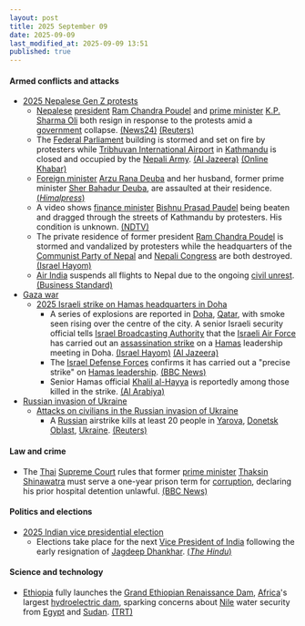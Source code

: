 ```yaml
---
layout: post
title: 2025 September 09
date: 2025-09-09
last_modified_at: 2025-09-09 13:51
published: true
---
```



#### Armed conflicts and attacks

* [2025 Nepalese Gen Z protests](https://en.wikipedia.org/wiki/2025_Nepalese_Gen_Z_protests "2025 Nepalese Gen Z protests")
  * [Nepalese](https://en.wikipedia.org/wiki/Nepal "Nepal") [president](https://en.wikipedia.org/wiki/President_of_Nepal "President of Nepal") [Ram Chandra Poudel](https://en.wikipedia.org/wiki/Ram_Chandra_Poudel "Ram Chandra Poudel") and [prime minister](https://en.wikipedia.org/wiki/Prime_Minister_of_Nepal "Prime Minister of Nepal") [K.P. Sharma Oli](https://en.wikipedia.org/wiki/K.P._Sharma_Oli "K.P. Sharma Oli") both resign in response to the protests amid a [government](https://en.wikipedia.org/wiki/Government_of_Nepal "Government of Nepal") collapse. [(News24)](https://news24online.com/world/nepal-president-ram-chandra-poudel-resigns-amid-ongoing-protests/629416) [(Reuters)](https://www.reuters.com/world/asia-pacific/nepal-pm-oli-quits-anti-corruption-protests-spiral-his-aide-says-2025-09-09)
  * The [Federal Parliament](https://en.wikipedia.org/wiki/Federal_Parliament_of_Nepal "Federal Parliament of Nepal") building is stormed and set on fire by protesters while [Tribhuvan International Airport](https://en.wikipedia.org/wiki/Tribhuvan_International_Airport "Tribhuvan International Airport") in [Kathmandu](https://en.wikipedia.org/wiki/Kathmandu "Kathmandu") is closed and occupied by the [Nepali Army](https://en.wikipedia.org/wiki/Nepali_Army "Nepali Army"). [(Al Jazeera)](https://www.aljazeera.com/news/liveblog/2025/9/9/nepal-protests-live-nepali-congress-office-top-leaders-homes-set-on-fire) [(Online Khabar)](https://www.onlinekhabar.com/2025/09/1760962/genji-arrives-at-airport-gate-large-number-of-troops-mobilized)
  * [Foreign minister](https://en.wikipedia.org/wiki/Minister_of_Foreign_Affairs_%28Nepal%29 "Minister of Foreign Affairs (Nepal)") [Arzu Rana Deuba](https://en.wikipedia.org/wiki/Arzu_Rana_Deuba "Arzu Rana Deuba") and her husband, former prime minister [Sher Bahadur Deuba](https://en.wikipedia.org/wiki/Sher_Bahadur_Deuba "Sher Bahadur Deuba"), are assaulted at their residence. [(*Himalpress*)](https://en.himalpress.com/nc-president-deuba-wife-arzu-attacked/)
  * A video shows [finance minister](https://en.wikipedia.org/wiki/Ministry_of_Finance_%28Nepal%29 "Ministry of Finance (Nepal)") [Bishnu Prasad Paudel](https://en.wikipedia.org/wiki/Bishnu_Prasad_Paudel "Bishnu Prasad Paudel") being beaten and dragged through the streets of Kathmandu by protesters. His condition is unknown. [(NDTV)](https://www.ndtv.com/world-news/video-nepal-finance-minister-chased-through-street-kicked-attacked-9243749)
  * The private residence of former president [Ram Chandra Poudel](https://en.wikipedia.org/wiki/Ram_Chandra_Poudel "Ram Chandra Poudel") is stormed and vandalized by protesters while the headquarters of the [Communist Party of Nepal](https://en.wikipedia.org/wiki/Communist_Party_of_Nepal_%28Unified_Marxist%E2%80%93Leninist%29 "Communist Party of Nepal (Unified Marxist–Leninist)") and [Nepali Congress](https://en.wikipedia.org/wiki/Nepali_Congress "Nepali Congress") are both destroyed. [(Israel Hayom)](https://www.israelhayom.com/2025/09/09/nepali-pms-home-set-ablaze-as-rioters-force-resignation/)
  * [Air India](https://en.wikipedia.org/wiki/Air_India "Air India") suspends all flights to Nepal due to the ongoing [civil unrest](https://en.wikipedia.org/wiki/Civil_disorder "Civil disorder"). [(Business Standard)](https://www.business-standard.com/india-news/air-india-cancels-delhi-kathmandu-flights-amid-gen-z-protest-in-nepal-125090900850_1.html)
* [Gaza war](https://en.wikipedia.org/wiki/Gaza_war "Gaza war")
  * [2025 Israeli strike on Hamas headquarters in Doha](https://en.wikipedia.org/wiki/2025_Israeli_strike_on_Hamas_headquarters_in_Doha "2025 Israeli strike on Hamas headquarters in Doha")
    * A series of explosions are reported in [Doha](https://en.wikipedia.org/wiki/Doha "Doha"), [Qatar](https://en.wikipedia.org/wiki/Qatar "Qatar"), with smoke seen rising over the centre of the city. A senior Israeli security official tells [Israel Broadcasting Authority](https://en.wikipedia.org/wiki/Israel_Broadcasting_Authority "Israel Broadcasting Authority") that the [Israeli Air Force](https://en.wikipedia.org/wiki/Israeli_Air_Force "Israeli Air Force") has carried out an [assassination strike](https://en.wikipedia.org/wiki/Targeted_killing "Targeted killing") on a [Hamas](https://en.wikipedia.org/wiki/Hamas "Hamas") leadership meeting in Doha. [(Israel Hayom)](https://www.israelhayom.com/2025/09/09/reports-series-of-explosions-in-doha/) [(Al Jazeera)](https://www.aljazeera.com/news/liveblog/2025/9/9/live-israel-pounds-gaza-city-as-netanyahu-tells-residents-to-leave-now)
    * The [Israel Defense Forces](https://en.wikipedia.org/wiki/Israel_Defense_Forces "Israel Defense Forces") confirms it has carried out a "precise strike" on [Hamas leadership](https://en.wikipedia.org/wiki/List_of_leaders_of_Hamas "List of leaders of Hamas"). [(BBC News)](https://www.bbc.co.uk/news/live/c78m71vl91vt)
    * Senior Hamas official [Khalil al-Hayya](https://en.wikipedia.org/wiki/Khalil_al-Hayya "Khalil al-Hayya") is reportedly among those killed in the strike. [(Al Arabiya)](https://english.alarabiya.net/News/gulf/2025/09/09/several-blasts-heard-in-qatar-s-doha-reuters-witnesses-say)
* [Russian invasion of Ukraine](https://en.wikipedia.org/wiki/Russian_invasion_of_Ukraine "Russian invasion of Ukraine")
  * [Attacks on civilians in the Russian invasion of Ukraine](https://en.wikipedia.org/wiki/Attacks_on_civilians_in_the_Russian_invasion_of_Ukraine "Attacks on civilians in the Russian invasion of Ukraine")
    * A [Russian](https://en.wikipedia.org/wiki/Russian_Armed_Forces "Russian Armed Forces") airstrike kills at least 20 people in [Yarova](https://en.wikipedia.org/wiki/Yarova "Yarova"), [Donetsk Oblast](https://en.wikipedia.org/wiki/Donetsk_Oblast "Donetsk Oblast"), [Ukraine](https://en.wikipedia.org/wiki/Ukraine "Ukraine"). [(Reuters)](https://www.reuters.com/world/europe/russian-airstrike-ukrainian-village-kills-over-20-zelenskiy-says-2025-09-09/)

#### Law and crime

* The [Thai](https://en.wikipedia.org/wiki/Thailand "Thailand") [Supreme Court](https://en.wikipedia.org/wiki/Supreme_Court_of_Thailand "Supreme Court of Thailand") rules that former [prime minister](https://en.wikipedia.org/wiki/Prime_Minister_of_Thailand "Prime Minister of Thailand") [Thaksin Shinawatra](https://en.wikipedia.org/wiki/Thaksin_Shinawatra "Thaksin Shinawatra") must serve a one-year prison term for [corruption](https://en.wikipedia.org/wiki/Corruption_in_Thailand "Corruption in Thailand"), declaring his prior hospital detention unlawful. [(BBC News)](https://www.bbc.com/news/articles/cly7k2g37g4o)

#### Politics and elections

* [2025 Indian vice presidential election](https://en.wikipedia.org/wiki/2025_Indian_vice_presidential_election "2025 Indian vice presidential election")
  * Elections take place for the next [Vice President of India](https://en.wikipedia.org/wiki/Vice_President_of_India "Vice President of India") following the early resignation of [Jagdeep Dhankhar](https://en.wikipedia.org/wiki/Jagdeep_Dhankhar "Jagdeep Dhankhar"). [(*The Hindu*)](https://www.thehindu.com/news/national/vice-president-elections-voting-results-reactions-live-updates-september-9-2025/article70028318.ece)

#### Science and technology

* [Ethiopia](https://en.wikipedia.org/wiki/Ethiopia "Ethiopia") fully launches the [Grand Ethiopian Renaissance Dam](https://en.wikipedia.org/wiki/Grand_Ethiopian_Renaissance_Dam "Grand Ethiopian Renaissance Dam"), [Africa](https://en.wikipedia.org/wiki/Africa "Africa")'s largest [hydroelectric dam](https://en.wikipedia.org/wiki/Hydroelectric_dam "Hydroelectric dam"), sparking concerns about [Nile](https://en.wikipedia.org/wiki/Nile "Nile") water security from [Egypt](https://en.wikipedia.org/wiki/Egypt "Egypt") and [Sudan](https://en.wikipedia.org/wiki/Sudan "Sudan"). [(TRT)](https://trt.global/afrika-english/article/bfbe80125cf5)
